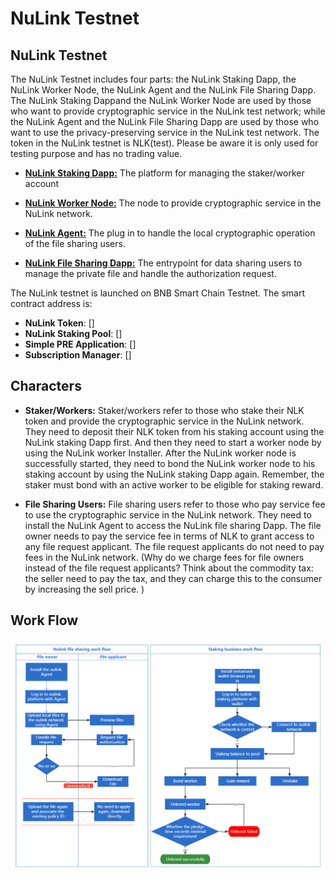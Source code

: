 # NuLink Testnet

## NuLink Testnet

The NuLink Testnet includes four parts: the NuLink Staking Dapp, the NuLink Worker Node, the NuLink Agent and the NuLink File Sharing Dapp. The NuLink Staking Dappand the  NuLink Worker Node are used by those who want to provide cryptographic service in the NuLink test network; while the NuLink Agent and the NuLink File Sharing Dapp are used by those who want to use the privacy-preserving service in the NuLink test network. The token in the NuLink testnet is NLK(test). Please be aware it is only used for testing purpose and has no trading value. 


* [**NuLink Staking Dapp:**](staking_Dapp.md) The platform for managing the staker/worker account 

* [**NuLink Worker Node:**](nulink_worker.md) The node to provide cryptographic service in the NuLink network. 

* [**NuLink Agent:**](nulink_agent.md) The plug in to handle the local cryptographic operation of the file sharing users.

* [**NuLink File Sharing Dapp:**](file_sharing_Dapp.md) The entrypoint for data sharing users to manage the private file and handle the authorization  request.

The NuLink testnet is launched on BNB Smart Chain Testnet. The smart contract address is:

* **NuLink Token**: []
* **NuLink Staking Pool**: []
* **Simple PRE Application**: []
* **Subscription Manager**: []

## Characters

* **Staker/Workers:** Staker/workers refer to those  who stake their NLK token and provide the cryptographic service in the NuLink network. They need to deposit  their NLK token from his staking account using the NuLink staking Dapp first. And then they need to start a worker node by using the NuLink worker Installer. After the NuLink worker node is successfully started, they need to bond the NuLink worker node to his staking account by using the NuLink staking Dapp again. Remember, the staker must bond with an active worker to be eligible for staking reward.

* **File Sharing Users:** File sharing users refer to those who pay service fee to use the cryptographic service in the NuLink network. They need to install the NuLink Agent to access the NuLink file sharing Dapp. The file owner needs to pay the service fee in terms of NLK to grant access to any file request applicant. The file request applicants do not need to pay fees in the NuLink network. (Why do we charge fees for file owners instead of the file request applicants? Think about the commodity tax: the seller need to pay the tax, and they can charge this to the consumer by increasing the sell price. ) 

## Work Flow

![image](../miscellaneous/img/workflow.png)
